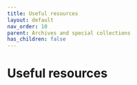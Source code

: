 ```yaml
---
title: Useful resources
layout: default
nav_order: 10
parent: Archives and special collections
has_children: false
---
```


# Useful resources
